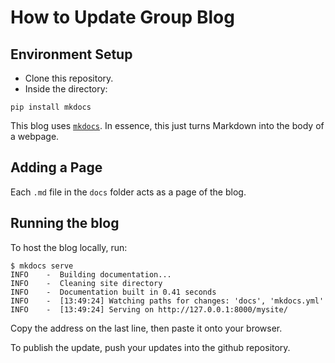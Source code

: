 # How to Update Group Blog

## Environment Setup
- Clone this repository.
- Inside the directory:
```
pip install mkdocs
```

This blog uses [`mkdocs`](https://www.mkdocs.org/). In essence, this just turns Markdown into the body of a webpage.

## Adding a Page

Each `.md` file in the `docs` folder acts as a page of the blog.

## Running the blog

To host the blog locally, run:
```
$ mkdocs serve
INFO    -  Building documentation...
INFO    -  Cleaning site directory
INFO    -  Documentation built in 0.41 seconds
INFO    -  [13:49:24] Watching paths for changes: 'docs', 'mkdocs.yml'
INFO    -  [13:49:24] Serving on http://127.0.0.1:8000/mysite/
```

Copy the address on the last line, then paste it onto your browser.

To publish the update, push your updates into the github repository. 
